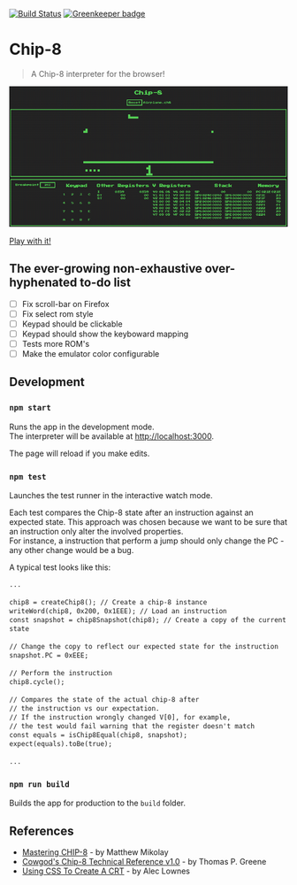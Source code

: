 [![Build Status](https://travis-ci.org/leandrogaspar/chip8.svg?branch=master)](https://travis-ci.org/leandrogaspar/chip8) [![Greenkeeper badge](https://badges.greenkeeper.io/leandrogaspar/chip8.svg)](https://greenkeeper.io/)

# Chip-8
> A Chip-8 interpreter for the browser!

[![Chip8 Screenshot](doc/chip8.png)](https://leandrogaspar.github.io/chip8/)

[Play with it!](https://leandrogaspar.github.io/chip8/)

## The ever-growing non-exhaustive over-hyphenated to-do list
- [ ] Fix scroll-bar on Firefox
- [ ] Fix select rom style
- [ ] Keypad should be clickable
- [ ] Keypad should show the keyboward mapping
- [ ] Tests more ROM's
- [ ] Make the emulator color configurable

## Development

### `npm start`

Runs the app in the development mode.<br>
The interpreter will be available at [http://localhost:3000](http://localhost:3000).

The page will reload if you make edits.<br>

### `npm test`

Launches the test runner in the interactive watch mode.<br>

Each test compares the Chip-8 state after an instruction against an expected state. This approach was chosen because we want to be sure that an instruction only alter the involved properties.<br>
For instance, a instruction that perform a jump should only change the PC - any other change would be a bug.

A typical test looks like this:

```code
...

chip8 = createChip8(); // Create a chip-8 instance
writeWord(chip8, 0x200, 0x1EEE); // Load an instruction
const snapshot = chip8Snapshot(chip8); // Create a copy of the current state

// Change the copy to reflect our expected state for the instruction
snapshot.PC = 0xEEE;

// Perform the instruction
chip8.cycle();

// Compares the state of the actual chip-8 after
// the instruction vs our expectation.
// If the instruction wrongly changed V[0], for example,
// the test would fail warning that the register doesn't match
const equals = isChip8Equal(chip8, snapshot);
expect(equals).toBe(true);

...
```

### `npm run build`

Builds the app for production to the `build` folder.<br>

## References
* [Mastering CHIP-8](http://mattmik.com/files/chip8/mastering/chip8.html) - by Matthew Mikolay
* [Cowgod's Chip-8 Technical Reference v1.0](http://devernay.free.fr/hacks/chip8/C8TECH10.HTM) - by Thomas P. Greene
* [Using CSS To Create A CRT](http://aleclownes.com/2017/02/01/crt-display.html) - by Alec Lownes
